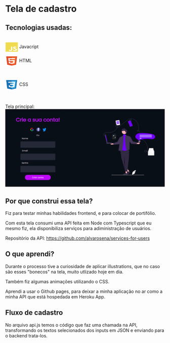 # Tela de cadastro

## Tecnologias usadas:
<br>
<img align="center" alt="javascript" height="30" width="40" src="https://raw.githubusercontent.com/devicons/devicon/master/icons/javascript/javascript-plain.svg"> Javacript

<br>

<img align="center" alt="html" height="30" width="40" src="https://raw.githubusercontent.com/devicons/devicon/master/icons/html5/html5-original.svg"> HTML

<br>

<img align="center" alt="css" height="30" width="40" src="https://raw.githubusercontent.com/devicons/devicon/master/icons/css3/css3-original.svg"> CSS

<br>

Tela principal:
<img src="./images/account.png">

## Por que construi essa tela?
Fiz para testar minhas habilidades frontend, e para colocar de portifólio.

Com esta tela consumi uma API feita em Node com Typescript que eu mesmo fiz, ela disponibiliza serviços para adiministração de usuários.

Repositório da API: https://github.com/alvarosena/services-for-users

## O que aprendi?

Durante o processo tive a curiosidade de aplicar illustrations, que no caso são esses "bonecos" na tela, muito utlizado hoje em dia.

Também fiz algumas animações utilizando o CSS.

Aprendi a usar o Github pages, para deixar a minha aplicação no ar como a minha API que está hospedada em Heroku App.

## Fluxo de cadastro
No arquivo api.js temos o código que faz uma chamada na API, transformando os textos selecionados dos inputs em JSON e enviando para o backend trata-los. 